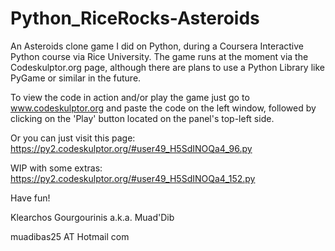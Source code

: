 # Python_RiceRocks-Asteroids

An Asteroids clone game I did on Python, during a Coursera Interactive Python course via Rice University. The game runs at the 
moment via the Codeskulptor.org page, although there are plans to use a Python Library like PyGame or similar in the future. 

To view the code in action and/or play the game just go to www.codeskulptor.org and paste the code on the left window, followed by 
clicking on the 'Play' button located on the panel's top-left side.

Or you can just visit this page: https://py2.codeskulptor.org/#user49_H5SdINOQa4_96.py

WIP with some extras: https://py2.codeskulptor.org/#user49_H5SdINOQa4_152.py


Have fun!

Klearchos Gourgourinis a.k.a. Muad'Dib

muadibas25 AT Hotmail com
